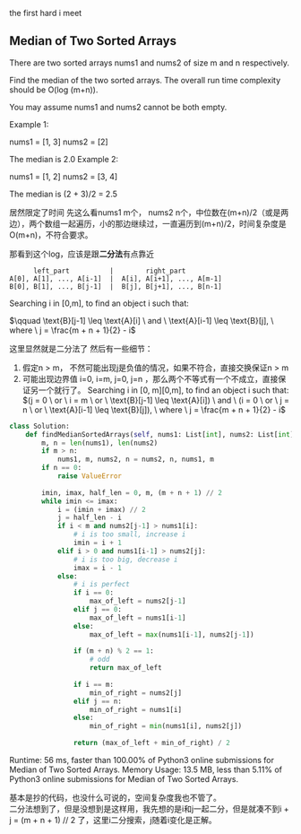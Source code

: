 the first hard i meet

## Median of Two Sorted Arrays
There are two sorted arrays nums1 and nums2 of size m and n respectively.

Find the median of the two sorted arrays. The overall run time complexity should be O(log (m+n)).

You may assume nums1 and nums2 cannot be both empty.

Example 1:

nums1 = [1, 3]
nums2 = [2]

The median is 2.0
Example 2:

nums1 = [1, 2]
nums2 = [3, 4]

The median is (2 + 3)/2 = 2.5

居然限定了时间
先这么看nums1 m个， nums2 n个，中位数在(m+n)/2（或是两边），两个数组一起遍历，小的那边继续过，一直遍历到(m+n)/2，时间复杂度是O(m+n)，不符合要求。

那看到这个log，应该是跟**二分法**有点靠近

          left_part          |        right_part
    A[0], A[1], ..., A[i-1]  |  A[i], A[i+1], ..., A[m-1]
    B[0], B[1], ..., B[j-1]  |  B[j], B[j+1], ..., B[n-1]

Searching i in [0,m], to find an object i such that:

$\qquad \text{B}[j-1] \leq \text{A}[i] \ and \ \text{A}[i-1] \leq \text{B}[j], \ where \ j = \frac{m + n + 1}{2} - i$


这里显然就是二分法了
然后有一些细节：  
1. 假定n > m， 不然可能出现j是负值的情况，如果不符合，直接交换保证n > m  
2. 可能出现边界值 i=0, i=m, j=0, j=n ，那么两个不等式有一个不成立，直接保证另一个就行了。 Searching i in [0, m][0,m], to find an object i such that: $(j = 0 \ or \ i = m \ or \ \text{B}[j-1] \leq \text{A}[i]) \ and  \ 
(i = 0 \ or \ j = n \ or \ \text{A}[i-1] \leq \text{B}[j]), \  where \ j = \frac{m + n + 1}{2} - i$

```python
class Solution:
    def findMedianSortedArrays(self, nums1: List[int], nums2: List[int]) -> float:
        m, n = len(nums1), len(nums2)
        if m > n:
            nums1, m, nums2, n = nums2, n, nums1, m
        if n == 0:
            raise ValueError
        
        imin, imax, half_len = 0, m, (m + n + 1) // 2
        while imin <= imax:
            i = (imin + imax) // 2
            j = half_len - i
            if i < m and nums2[j-1] > nums1[i]:
                # i is too small, increase i
                imin = i + 1
            elif i > 0 and nums1[i-1] > nums2[j]:
                # i is too big, decrease i
                imax = i - 1
            else:
                # i is perfect
                if i == 0: 
                    max_of_left = nums2[j-1]
                elif j == 0:
                    max_of_left = nums1[i-1]
                else:
                    max_of_left = max(nums1[i-1], nums2[j-1])
                
                if (m + n) % 2 == 1:
                    # odd
                    return max_of_left
                
                if i == m:
                    min_of_right = nums2[j]
                elif j == n:
                    min_of_right = nums1[i]
                else:
                    min_of_right = min(nums1[i], nums2[j])
                
                return (max_of_left + min_of_right) / 2
```

Runtime: 56 ms, faster than 100.00% of Python3 online submissions for Median of Two Sorted Arrays.
Memory Usage: 13.5 MB, less than 5.11% of Python3 online submissions for Median of Two Sorted Arrays.

基本是抄的代码，也没什么可说的，空间复杂度我也不管了。  
二分法想到了，但是没想到是这样用，我先想的是i和j一起二分，但是就凑不到i + j = (m + n + 1) // 2 了，这里i二分搜索，j随着i变化是正解。